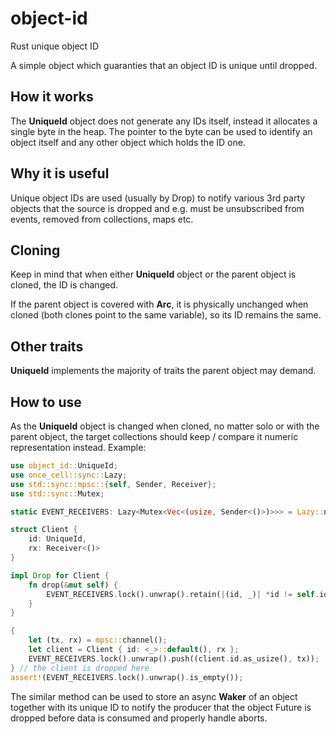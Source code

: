 # object-id

Rust unique object ID

A simple object which guaranties that an object ID is unique until dropped.

## How it works

The **UniqueId** object does not generate any IDs itself, instead it allocates
a single byte in the heap. The pointer to the byte can be used to identify an
object itself and any other object which holds the ID one.

## Why it is useful

Unique object IDs are used (usually by Drop) to notify various 3rd party
objects that the source is dropped and e.g. must be unsubscribed from events,
removed from collections, maps etc.

## Cloning

Keep in mind that when either **UniqueId** object or the parent object is
cloned, the ID is changed.

If the parent object is covered with **Arc**, it is physically unchanged when
cloned (both clones point to the same variable), so its ID remains the same.

## Other traits

**UniqueId** implements the majority of traits the parent object may demand.

## How to use

As the **UniqueId** object is changed when cloned, no matter solo or with the
parent object, the target collections should keep / compare it numeric
representation instead. Example:

```rust
use object_id::UniqueId;
use once_cell::sync::Lazy;
use std::sync::mpsc::{self, Sender, Receiver};
use std::sync::Mutex;

static EVENT_RECEIVERS: Lazy<Mutex<Vec<(usize, Sender<()>)>>> = Lazy::new(<_>::default);

struct Client {
    id: UniqueId,
    rx: Receiver<()>
}

impl Drop for Client {
    fn drop(&mut self) {
        EVENT_RECEIVERS.lock().unwrap().retain(|(id, _)| *id != self.id.as_usize());
    }
}

{
    let (tx, rx) = mpsc::channel();
    let client = Client { id: <_>::default(), rx };
    EVENT_RECEIVERS.lock().unwrap().push((client.id.as_usize(), tx));
} // the client is dropped here
assert!(EVENT_RECEIVERS.lock().unwrap().is_empty());
```

The similar method can be used to store an async **Waker** of an object
together with its unique ID to notify the producer that the object Future is
dropped before data is consumed and properly handle aborts.
